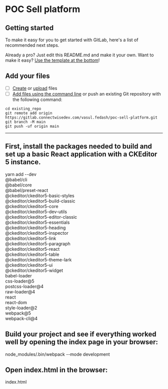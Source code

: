 # POC Sell platform



## Getting started

To make it easy for you to get started with GitLab, here's a list of recommended next steps.

Already a pro? Just edit this README.md and make it your own. Want to make it easy? [Use the template at the bottom](#editing-this-readme)!

## Add your files

- [ ] [Create](https://docs.gitlab.com/ee/user/project/repository/web_editor.html#create-a-file) or [upload](https://docs.gitlab.com/ee/user/project/repository/web_editor.html#upload-a-file) files
- [ ] [Add files using the command line](https://docs.gitlab.com/ee/gitlab-basics/add-file.html#add-a-file-using-the-command-line) or push an existing Git repository with the following command:

```
cd existing_repo
git remote add origin https://gitlab.connectwisedev.com/vasul.fedash/poc-sell-platform.git
git branch -M main
git push -uf origin main
```
--------------------------------------------------------------------------------------

##  First, install the packages needed to build and set up a basic React application with a CKEditor 5 instance.
yarn add --dev \
    @babel/cli \
    @babel/core \
    @babel/preset-react \
    @ckeditor/ckeditor5-basic-styles \
    @ckeditor/ckeditor5-build-classic \
    @ckeditor/ckeditor5-core \
    @ckeditor/ckeditor5-dev-utils \
    @ckeditor/ckeditor5-editor-classic \
    @ckeditor/ckeditor5-essentials \
    @ckeditor/ckeditor5-heading \
    @ckeditor/ckeditor5-inspector \
    @ckeditor/ckeditor5-link \
    @ckeditor/ckeditor5-paragraph \
    @ckeditor/ckeditor5-react \
    @ckeditor/ckeditor5-table \
    @ckeditor/ckeditor5-theme-lark \
    @ckeditor/ckeditor5-ui \
    @ckeditor/ckeditor5-widget \
    babel-loader \
    css-loader@5 \
    postcss-loader@4 \
    raw-loader@4 \
    react \
    react-dom \
    style-loader@2 \
    webpack@5 \
    webpack-cli@4



 ##  Build your project and see if everything worked well by opening the index page in your browser:
 node_modules/.bin/webpack --mode development

 ## Open index.html in the browser:
index.html